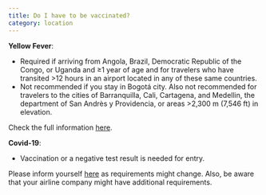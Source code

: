 ```yaml
---
title: Do I have to be vaccinated?
category: location
---
```

**Yellow Fever**:

* Required if arriving from Angola, Brazil, Democratic Republic of the Congo, or Uganda and ≥1 year of age and for travelers who have transited >12 hours in an airport located in any of these same countries.
* Not recommended if you stay in Bogotá city. Also not recommended for travelers to the cities of Barranquilla, Cali, Cartagena, and Medellin, the department of San Andrès y Providencia, or areas >2,300 m (7,546 ft) in elevation.

Check the full information [here](https://wwwnc.cdc.gov/travel/destinations/traveler/none/colombia).



**Covid-19**: 

* Vaccination or a negative test result is needed for entry. 

Please inform yourself [here](https://co.usembassy.gov/covid-19-information/) as requirements might change. Also, be aware that your airline company might have additional requirements.